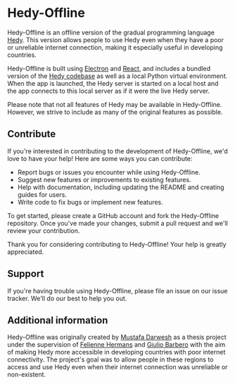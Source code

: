 # Hedy-Offline

Hedy-Offline is an offline version of the gradual programming language [Hedy](https://www.hedycode.com/). This version allows people to use Hedy even when they have a poor or unreliable internet connection, making it especially useful in developing countries.

Hedy-Offline is built using [Electron](https://www.electronjs.org/) and [React](https://reactjs.org/), and includes a bundled version of the [Hedy codebase](https://github.com/hedyorg/hedy) as well as a local Python virtual environment. When the app is launched, the Hedy server is started on a local host and the app connects to this local server as if it were the live Hedy server.

Please note that not all features of Hedy may be available in Hedy-Offline. However, we strive to include as many of the original features as possible.

## Contribute

If you're interested in contributing to the development of Hedy-Offline, we'd love to have your help! Here are some ways you can contribute:

- Report bugs or issues you encounter while using Hedy-Offline.
- Suggest new features or improvements to existing features.
- Help with documentation, including updating the README and creating guides for users.
- Write code to fix bugs or implement new features.

To get started, please create a GitHub account and fork the Hedy-Offline repository. Once you've made your changes, submit a pull request and we'll review your contribution.

Thank you for considering contributing to Hedy-Offline! Your help is greatly appreciated.

## Support

If you're having trouble using Hedy-Offline, please file an issue on our issue tracker. We'll do our best to help you out.

## Additional information
Hedy-Offline was originally created by [Mustafa Darwesh](https://github.com/moesmoesie) as a thesis project under the supervision of [Felienne Hermans](https://github.com/Felienne) and [Giulio Barbero](https://www.universiteitleiden.nl/en/staffmembers/giulio-barbero#tab-1) with the aim of making Hedy more accessible in developing countries with poor internet connectivity. The project's goal was to allow people in these regions to access and use Hedy even when their internet connection was unreliable or non-existent.
